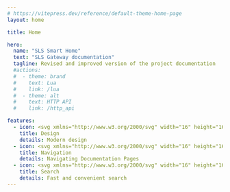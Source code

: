 ```yaml
---
# https://vitepress.dev/reference/default-theme-home-page
layout: home

title: Home

hero:
  name: "SLS Smart Home"
  text: "SLS Gateway documentation"
  tagline: Revised and improved version of the project documentation
  #actions:
  #  - theme: brand
  #    text: Lua
  #    link: /lua
  #  - theme: alt
  #    text: HTTP API
  #    link: /http_api

features:
  - icon: <svg xmlns="http://www.w3.org/2000/svg" width="16" height="16" fill="#1b1b1f" class="bi bi-box2-heart-fill" viewBox="0 0 16 16">  <path d="M3.75 0a1 1 0 0 0-.8.4L.1 4.2a.5.5 0 0 0-.1.3V15a1 1 0 0 0 1 1h14a1 1 0 0 0 1-1V4.5a.5.5 0 0 0-.1-.3L13.05.4a1 1 0 0 0-.8-.4h-8.5ZM8.5 4h6l.5.667V5H1v-.333L1.5 4h6V1h1v3ZM8 7.993c1.664-1.711 5.825 1.283 0 5.132-5.825-3.85-1.664-6.843 0-5.132Z"/></svg>
    title: Design
    details: Modern design
  - icon: <svg xmlns="http://www.w3.org/2000/svg" width="16" height="16" fill="#1b1b1f" class="bi bi-list-columns-reverse" viewBox="0 0 16 16"><path fill-rule="evenodd" d="M0 .5A.5.5 0 0 1 .5 0h2a.5.5 0 0 1 0 1h-2A.5.5 0 0 1 0 .5Zm4 0a.5.5 0 0 1 .5-.5h10a.5.5 0 0 1 0 1h-10A.5.5 0 0 1 4 .5Zm-4 2A.5.5 0 0 1 .5 2h2a.5.5 0 0 1 0 1h-2a.5.5 0 0 1-.5-.5Zm4 0a.5.5 0 0 1 .5-.5h9a.5.5 0 0 1 0 1h-9a.5.5 0 0 1-.5-.5Zm-4 2A.5.5 0 0 1 .5 4h2a.5.5 0 0 1 0 1h-2a.5.5 0 0 1-.5-.5Zm4 0a.5.5 0 0 1 .5-.5h11a.5.5 0 0 1 0 1h-11a.5.5 0 0 1-.5-.5Zm-4 2A.5.5 0 0 1 .5 6h2a.5.5 0 0 1 0 1h-2a.5.5 0 0 1-.5-.5Zm4 0a.5.5 0 0 1 .5-.5h8a.5.5 0 0 1 0 1h-8a.5.5 0 0 1-.5-.5Zm-4 2A.5.5 0 0 1 .5 8h2a.5.5 0 0 1 0 1h-2a.5.5 0 0 1-.5-.5Zm4 0a.5.5 0 0 1 .5-.5h8a.5.5 0 0 1 0 1h-8a.5.5 0 0 1-.5-.5Zm-4 2a.5.5 0 0 1 .5-.5h2a.5.5 0 0 1 0 1h-2a.5.5 0 0 1-.5-.5Zm4 0a.5.5 0 0 1 .5-.5h10a.5.5 0 0 1 0 1h-10a.5.5 0 0 1-.5-.5Zm-4 2a.5.5 0 0 1 .5-.5h2a.5.5 0 0 1 0 1h-2a.5.5 0 0 1-.5-.5Zm4 0a.5.5 0 0 1 .5-.5h6a.5.5 0 0 1 0 1h-6a.5.5 0 0 1-.5-.5Zm-4 2a.5.5 0 0 1 .5-.5h2a.5.5 0 0 1 0 1h-2a.5.5 0 0 1-.5-.5Zm4 0a.5.5 0 0 1 .5-.5h11a.5.5 0 0 1 0 1h-11a.5.5 0 0 1-.5-.5Z"/></svg>
    title: Navigation
    details: Navigating Documentation Pages
  - icon: <svg xmlns="http://www.w3.org/2000/svg" width="16" height="16" fill="#1b1b1f" class="bi bi-search" viewBox="0 0 16 16"><path d="M11.742 10.344a6.5 6.5 0 1 0-1.397 1.398h-.001c.03.04.062.078.098.115l3.85 3.85a1 1 0 0 0 1.415-1.414l-3.85-3.85a1.007 1.007 0 0 0-.115-.1zM12 6.5a5.5 5.5 0 1 1-11 0 5.5 5.5 0 0 1 11 0z"/></svg>
    title: Search
    details: Fast and convenient search
---
```

